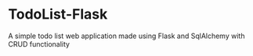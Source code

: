 # TodoList-Flask
 A simple todo list web application made using Flask and SqlAlchemy with CRUD functionality
